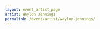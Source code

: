 ```yaml
---
layout: event_artist_page
artist: Waylon Jennings
permalink: /event/artist/waylon-jennings/
---
```



